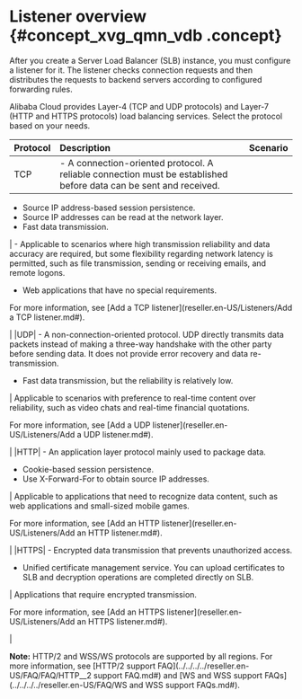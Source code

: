 # Listener overview {#concept_xvg_qmn_vdb .concept}

After you create a Server Load Balancer \(SLB\) instance, you must configure a listener for it. The listener checks connection requests and then distributes the requests to backend servers according to configured forwarding rules.

Alibaba Cloud provides Layer-4 \(TCP and UDP protocols\) and Layer-7 \(HTTP and HTTPS protocols\) load balancing services. Select the protocol based on your needs.

|Protocol|Description|Scenario|
|:-------|:----------|:-------|
|TCP| -   A connection-oriented protocol. A reliable connection must be established before data can be sent and received.
-   Source IP address-based session persistence.
-   Source IP addresses can be read at the network layer.
-   Fast data transmission.

 | -   Applicable to scenarios where high transmission reliability and data accuracy are required, but some flexibility regarding network latency is permitted, such as file transmission, sending or receiving emails, and remote logons.
-   Web applications that have no special requirements.

 For more information, see [Add a TCP listener](reseller.en-US/Listeners/Add a TCP listener.md#).

 |
|UDP| -   A non-connection-oriented protocol. UDP directly transmits data packets instead of making a three-way handshake with the other party before sending data. It does not provide error recovery and data re-transmission.
-   Fast data transmission, but the reliability is relatively low.

 | Applicable to scenarios with preference to real-time content over reliability, such as video chats and real-time financial quotations.

 For more information, see [Add a UDP listener](reseller.en-US/Listeners/Add a UDP listener.md#).

 |
|HTTP| -   An application layer protocol mainly used to package data.
-   Cookie-based session persistence.
-   Use X-Forward-For to obtain source IP addresses.

 | Applicable to applications that need to recognize data content, such as web applications and small-sized mobile games.

 For more information, see [Add an HTTP listener](reseller.en-US/Listeners/Add an HTTP listener.md#).

 |
|HTTPS| -   Encrypted data transmission that prevents unauthorized access.
-   Unified certificate management service. You can upload certificates to SLB and decryption operations are completed directly on SLB.

 | Applications that require encrypted transmission.

 For more information, see [Add an HTTPS listener](reseller.en-US/Listeners/Add an HTTPS listener.md#).

 |

**Note:** HTTP/2 and WSS/WS protocols are supported by all regions. For more information, see [HTTP/2 support FAQ](../../../../reseller.en-US/FAQ/FAQ/HTTP__2 support FAQ.md#) and [WS and WSS support FAQs](../../../../reseller.en-US/FAQ/WS and WSS support FAQs.md#).

